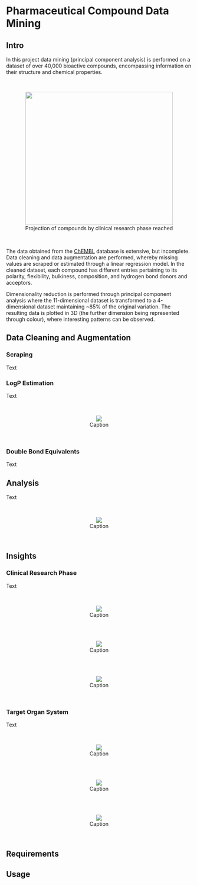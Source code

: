 # Pharmaceutical Compound Data Mining

## Intro

In this project data mining (principal component analysis) is performed on a dataset of over 40,000 bioactive compounds, encompassing information on their structure and chemical properties.

<br/>
<p align="center">
  <img src="./readme_media/phases.gif" width="400" height="360"><br/>
  Projection of compounds by clinical research phase reached
 </p>
<br/>

The data obtained from the [ChEMBL](https://www.ebi.ac.uk/chembl/) database is extensive, but incomplete. Data cleaning and data augmentation are performed, whereby missing values are scraped or estimated through a linear regression model. In the cleaned dataset, each compound has different entries pertaining to its polarity, flexibility, bulkiness, composition, and hydrogen bond donors and acceptors.<br/>

Dimensionality reduction is performed through principal component analysis where the 11-dimensional dataset is transformed to a 4-dimensional dataset maintaining ~85% of the original variation. The resulting data is plotted in 3D (the further dimension being represented through colour), where interesting patterns can be observed.<br/>

## Data Cleaning and Augmentation

### Scraping

Text

### LogP Estimation

Text

<br/>
<p align="center">
  <img src="./readme_media/logp.png"><br/>
  Caption
 </p>
<br/>

### Double Bond Equivalents

Text

## Analysis

Text

<br/>
<p align="center">
  <img src="./readme_media/scree_plot.png"><br/>
  Caption
 </p>
<br/>

## Insights

### Clinical Research Phase

Text

<br/>
<p align="center">
  <img src="./readme_media/phases.png"><br/>
  Caption
 </p>
<br/>

<br/>
<p align="center">
  <img src="./readme_media/phases_z.png"><br/>
  Caption
 </p>
<br/>

<br/>
<p align="center">
  <img src="./readme_media/phases_x.png"><br/>
  Caption
 </p>
<br/>

### Target Organ System

Text

<br/>
<p align="center">
  <img src="./readme_media/systems.gif"><br/>
  Caption
 </p>
<br/>

<br/>
<p align="center">
  <img src="./readme_media/nervous_antiinfective.png"><br/>
  Caption
 </p>
<br/>

<br/>
<p align="center">
  <img src="./readme_media/gastric_respiratory.png"><br/>
  Caption
 </p>
<br/>

## Requirements

## Usage
